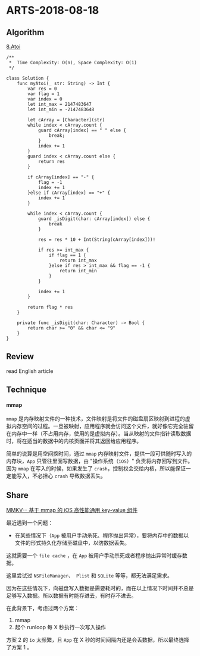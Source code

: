 # ARTS-2018-08-18

## Algorithm

[8.Atoi](https://leetcode-cn.com/problems/string-to-integer-atoi/description/)

```
/**
 *  Time Complexity: O(n), Space Complexity: O(1)
 */

class Solution {
    func myAtoi(_ str: String) -> Int {
        var res = 0
        var flag = 1
        var index = 0
        let int_max = 2147483647
        let int_min = -2147483648

        let cArray = [Character](str)
        while index < cArray.count {
            guard cArray[index] == " " else {
                break;
            }
            index += 1
        }
        guard index < cArray.count else {
            return res
        }

        if cArray[index] == "-" {
            flag = -1
            index += 1
        }else if cArray[index] == "+" {
            index += 1
        }

        while index < cArray.count {
            guard _isDigit(char: cArray[index]) else {
                break
            }

            res = res * 10 + Int(String(cArray[index]))!

            if res >= int_max {
                if flag == 1 {
                    return int_max
                }else if res > int_max && flag == -1 {
                    return int_min
                }
            }

            index += 1
        }

        return flag * res
    }

    private func _isDigit(char: Character) -> Bool {
        return char >= "0" && char <= "9"
    }
}
```

## Review

read English article

## Technique

#### mmap

`mmap` 是内存映射文件的一种技术，文件映射是将文件的磁盘扇区映射到进程的虚拟内存空间的过程。一旦被映射，应用程序就会访问这个文件，就好像它完全驻留在内存中一样（不占用内存，使用的是虚拟内存）。当从映射的文件指针读取数据时，将在适当的数据中的内核页面并将其返回给应用程序。

简单的说算是用空间换时间，通过 `mmap` 内存映射文件，提供一段可供随时写入的内存块，`App` 只管往里面写数据，由 "操作系统（`iOS`）" 负责将内存回写到文件。因为 `mmap` 在写入的时候，如果发生了 `crash`，控制权会交给内核，所以能保证一定能写入，不必担心 `crash` 导致数据丢失。


## Share

[MMKV-- 基于 mmap 的 iOS 高性能通用 key-value 组件](https://cloud.tencent.com/developer/article/1066229)

最近遇到一个问题：

- 在某些情况下（`App` 被用户手动杀死、程序抛出异常），要将内存中的数据以文件的形式持久化存储至磁盘中，以防数据丢失。

这就需要一个 `file cache` ，在 `App` 被用户手动杀死或者程序抛出异常时缓存数据。

这里尝试过 `NSFileManager`、` Plist` 和 `SQLite` 等等，都无法满足需求。

因为在这些情况下，向磁盘写入数据是需要耗时的，而在以上情况下时间并不总是足够写入数据。所以数据有时能存进去，有时存不进去。

在此背景下，考虑过两个方案：

1. mmap
2. 起个 runloop 每 X 秒执行一次写入操作

方案 2 的 `io` 太频繁，且 `App` 在 X 秒的时间间隔内还是会丢数据，所以最终选择了方案 1 。


